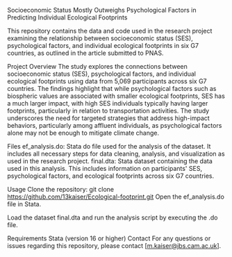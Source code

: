 Socioeconomic Status Mostly Outweighs Psychological Factors in Predicting Individual Ecological Footprints 

This repository contains the data and code used in the research project examining the relationship between socioeconomic status (SES), psychological factors, and individual ecological footprints in six G7 countries, as outlined in the article submitted to PNAS.

Project Overview
The study explores the connections between socioeconomic status (SES), psychological factors, and individual ecological footprints using data from 5,069 participants across six G7 countries. The findings highlight that while psychological factors such as biospheric values are associated with smaller ecological footprints, SES has a much larger impact, with high SES individuals typically having larger footprints, particularly in relation to transportation activities. The study underscores the need for targeted strategies that address high-impact behaviors, particularly among affluent individuals, as psychological factors alone may not be enough to mitigate climate change.

Files
ef_analysis.do: Stata do file used for the analysis of the dataset. It includes all necessary steps for data cleaning, analysis, and visualization as used in the research project.
final.dta: Stata dataset containing the data used in this analysis. This includes information on participants' SES, psychological factors, and ecological footprints across six G7 countries.

Usage
Clone the repository:
git clone https://github.com/13kaiser/Ecological-footprint.git
Open the ef_analysis.do file in Stata.

Load the dataset final.dta and run the analysis script by executing the .do file.

Requirements
Stata (version 16 or higher)
Contact
For any questions or issues regarding this repository, please contact [m.kaiser@jbs.cam.ac.uk].
